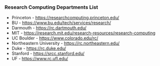 ### Research Computing Departments List

* Princeton - https://researchcomputing.princeton.edu/
* BU - https://www.bu.edu/tech/services/research/
* Darmouth - https://rc.dartmouth.edu/
* MIT - https://research.mit.edu/research-resources/research-computing
* UC Boulder - https://www.colorado.edu/rc/
* Northeastern University - https://rc.northeastern.edu/
* Duke - https://rc.duke.edu/
* Stanford - https://srcc.stanford.edu/
* UF - https://www.rc.ufl.edu/
